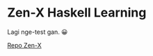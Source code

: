 Zen-X Haskell Learning
==
Lagi nge-test gan. :grinning:


<a href ="https://github.com/squest/zenx-integrated-learning.git"> Repo Zen-X </a>
